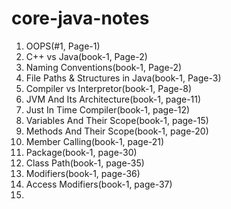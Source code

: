 # core-java-notes

1. OOPS(#1, Page-1)
2. C++ vs Java(book-1, Page-2)
3. Naming Conventions(book-1, Page-2)
4. File Paths & Structures in Java(book-1, Page-3)
5. Compiler vs Interpretor(book-1, Page-8)
6. JVM And Its Architecture(book-1, page-11)
7. Just In Time Compiler(book-1, page-12)
8. Variables And Their Scope(book-1, page-15)
9. Methods And Their Scope(book-1, page-20)
10. Member Calling(book-1, page-21)
11. Package(book-1, page-30)
12. Class Path(book-1, page-35)
13. Modifiers(book-1, page-36)
14. Access Modifiers(book-1, page-37)
15. 
